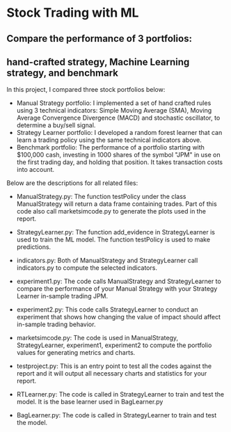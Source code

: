 # Stock Trading with ML
## Compare the performance of 3 portfolios: 
## hand-crafted strategy, Machine Learning strategy, and benchmark


In this project, I compared three stock portfolios below:
* Manual Strategy portfolio: I implemented a set of hand crafted rules using 3 technical indicators: Simple Moving Average (SMA), Moving Average Convergence Divergence (MACD) and stochastic oscillator, to determine a buy/sell signal.
* Strategy Learner portfolio: I developed a random forest learner that can learn a trading policy using the same technical indicators above.
* Benchmark portfolio: The performance of a portfolio starting with $100,000 cash, investing in 1000 shares of the symbol "JPM" in use on the first trading day, and holding that position. It takes transaction costs into account.



Below are the descriptions for all related files:


* ManualStrategy.py: The function testPolicy under the class ManualStrategy will return a data frame containing trades. Part of this code also call marketsimcode.py to generate the plots used in the report. 

* StrategyLearner.py: The function add_evidence in StrategyLearner is used to train the ML model. The function testPolicy is used to make predictions.

* indicators.py: Both of ManualStrategy and StrategyLearner call indicators.py to compute the selected indicators.

* experiment1.py: The code calls ManualStrategy and StrategyLearner to compare the performance of your Manual Strategy with your Strategy Learner in-sample trading JPM.

* experiment2.py: This code calls StrategyLearner to conduct an experiment that shows how changing the value of impact should affect in-sample trading behavior.

* marketsimcode.py: The code is used in ManualStrategy, StrategyLearner, experiment1, experiment2 to compute the portfolio values for generating metrics and charts.  

* testproject.py: This is an entry point to test all the codes against the report and it will output all necessary charts and statistics for your report.

* RTLearner.py: The code is called in StrategyLearner to train and test the model. It is the base learner used in BagLearner.py

* BagLearner.py: The code is called in StrategyLearner to train and test the model.



